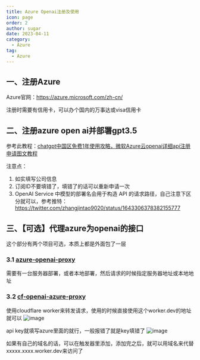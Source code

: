 ```yaml
---
title: Azure Openai注册及使用
icon: page
order: 2
author: sugar
date: 2023-04-11
category:
  - Azure
tag:
  - Azure
---
```


## 一、注册Azure
Azure官网：https://azure.microsoft.com/zh-cn/

注册时需要有信用卡，可以办个国内的万事达或visa信用卡

## 二、注册azure open ai并部署gpt3.5

参考此教程：[chatgpt中国区免费1年使用攻略，微软Azure云openai详细api注册申请图文教程](https://www.sunpop.cn/chatgpt_in_china_with_azure_openai_api_free_1_year_odoo/)

注意点：
1. 如实填写公司信息
2. 订阅ID不要填错了，填错了的话可以重新申请一次
3. OpenAI Service 中模型的部署名会用于构造 API 的请求路径，自己注意下区分就可以，参考推特：https://twitter.com/zhangjintao9020/status/1643306378382155777

## 三、【可选】代理azure为openai的接口
这个部分有两个项目可选，本质上都是外面包了一层
### 3.1 [azure-openai-proxy](https://github.com/billzhuang/azure-openai-proxy)
需要有一台服务器部署，或者本地部署，然后请求的时候指定服务器地址或本地地址


### 3.2 [cf-openai-azure-proxy](https://github.com/haibbo/cf-openai-azure-proxy)


使用cloudflare worker来转发请求，使用的时候直接使用这个worker.dev的地址就可以
![image](https://user-images.githubusercontent.com/36230752/230612560-e251ee3a-d705-4fec-8ade-0bd4e2a0b699.png)

api key就填写azure里面的就行，一般报错了就是key填错了
![image](https://user-images.githubusercontent.com/36230752/230612014-83fb4dcb-eb8e-4fc5-804d-97513f3fc4ce.png)

如果有自己的域名的话，可以在触发器里添加，添加完之后，就可以用域名来代替xxxxx.xxxx.worker.dev来访问了


